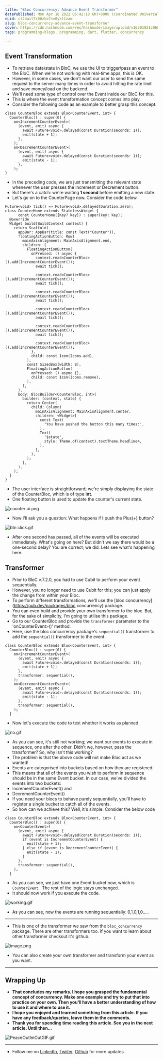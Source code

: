 ```yaml
---
title: "Bloc Concurrency: Advance Event Transformer"
datePublished: Mon Apr 18 2022 05:42:18 GMT+0000 (Coordinated Universal Time)
cuid: cl24ail7x00zbo7nv0ykt1zam
slug: bloc-concurrency-advance-event-transformer
cover: https://cdn.hashnode.com/res/hashnode/image/upload/v1650192130684/2Z5gWh7rS.png
tags: programming-blogs, programming, dart, flutter, concurrency

---
```


## Event Transformation
- To retrieve data/state in BloC, we use the UI to trigger/pass an event to the BloC. When we're not working with real-time apps, this is OK.
- However, in some cases, we don't want our user to send the same request to the server many times in order to avoid hitting the rate limit and save money/load on the backend.
- We'll need some type of control over the Event inside our BloC for this.
- This is where the event transformation concept comes into play.
- Consider the following code as an example to better grasp this concept:
```
class CounterBloc extends Bloc<CounterEvent, int> {
  CounterBloc() : super(0) {
    on<IncrementCounterEvent>(
      (event, emit) async {
        await Future<void>.delayed(const Duration(seconds: 1));
        emit(state + 1);
      },
    );
    on<DecrementCounterEvent>(
      (event, emit) async {
        await Future<void>.delayed(const Duration(seconds: 1));
        emit(state - 1);
      },
    );
}
```
- In the preceding code, we are just transmitting the relevant state whenever the user presses the Increment or Decrement button.
- But there's a catch: we're waiting **1 second** before emitting a new state.
- Let's go on to the CounterPage now. Consider the code below.
```
Future<void> tick() => Future<void>.delayed(Duration.zero);
class CounterHome extends StatelessWidget {
      const CounterHome({Key? key}) : super(key: key);
  @override
  Widget build(BuildContext context) {
    return Scaffold(
      appBar: AppBar(title: const Text("Counter")),
      floatingActionButton: Row(
        mainAxisAlignment: MainAxisAlignment.end,
        children: [
          FloatingActionButton(
            onPressed: () async {
              context.read<CounterBloc>().add(IncrementCounterEvent());
              await tick();

              context.read<CounterBloc>().add(IncrementCounterEvent());
              await tick();

              context.read<CounterBloc>().add(IncrementCounterEvent());
              await tick();

              context.read<CounterBloc>().add(IncrementCounterEvent());
              await tick();

              context.read<CounterBloc>().add(IncrementCounterEvent());
              await tick();

              context.read<CounterBloc>().add(IncrementCounterEvent());
            },
            child: const Icon(Icons.add),
          ),
          const SizedBox(width: 8),
          FloatingActionButton(
            onPressed: () async {},
            child: const Icon(Icons.remove),
          ),
        ],
      ),
      body: BlocBuilder<CounterBloc, int>(
        builder: (context, state) {
          return Center(
            child: Column(
              mainAxisAlignment: MainAxisAlignment.center,
              children: <Widget>[
                const Text(
                  'You have pushed the button this many times:',
                ),
                Text(
                  '$state',
                  style: Theme.of(context).textTheme.headline4,
                ),
              ],
            ),
          );
        },
      ),
    );
  }
}
```
- The user interface is straightforward; we're simply displaying the state of the CounterBloc, which is of type **int**.
- One floating button is used to update the counter's current state.

![counter ui.png](https://cdn.hashnode.com/res/hashnode/image/upload/v1650180882143/pH9IXGmQJ.png)

- Now I'll ask you a question: What happens if I push the Plus(+) button?

![btn click.gif](https://cdn.hashnode.com/res/hashnode/image/upload/v1650181116016/VRQX9IfFq.gif)

- After one second has passed, all of the events will be executed immediately. What's going on here? But didn't we say there would be a one-second delay? You are correct; we did. Lets see what's happening here.

## Transformer
- Prior to BloC v.7.2.0, you had to use Cubit to perform your event sequentially.
- However, you no longer need to use Cubit for this; you can just apply the change from within your Bloc.
- To perform different transformations, we'll use the [bloc concurrency](https://pub.dev/packages/bloc concurrency) package.
- You can even build and provide your own transformer to the bloc. But, for the sake of simplicity, I'm going to utilise this package.
- Go to our CounterBloc and provide the `transformer` parameter to the 'onCounterEvent>()' method.
- Here, use the bloc concurrency package's `sequential()` transformer to add the `sequential()` transformer to the event.
```
class CounterBloc extends Bloc<CounterEvent, int> {
  CounterBloc() : super(0) {
    on<IncrementCounterEvent>(
      (event, emit) async {
        await Future<void>.delayed(const Duration(seconds: 1));
        emit(state + 1);
      },
      transformer: sequential(),
    );
    on<DecrementCounterEvent>(
      (event, emit) async {
        await Future<void>.delayed(const Duration(seconds: 1));
        emit(state - 1);
      },
      transformer: sequential(),
    );
  }
```
- Now let's execute the code to test whether it works as planned.

![no.gif](https://cdn.hashnode.com/res/hashnode/image/upload/v1650188965452/NHsrIchjS.gif)
- As you can see, it's still not working; we want our events to execute in sequence, one after the other. Didn't we, however, pass the transformer? So, why isn't this working?
- The problem is that the above code will not make Bloc act as we wanted!
- Events are categorised into buckets based on how they are registered.
- This means that all of the events you wish to perform in sequence should be in the same Event bucket. In our case, we've divided the events into two buckets:
 - IncrementCounterEvent() and
 - DecrementCounterEvent()
- If you need your blocs to behave purely sequentially, you'll have to register a single bucket to catch all of the events.
- So how can we achieve this? Well, it's simple. Consider the below code
```
class CounterBloc extends Bloc<CounterEvent, int> {
  CounterBloc() : super(0) {
    on<CounterEvent>(
      (event, emit) async {
        await Future<void>.delayed(const Duration(seconds: 1));
        if (event is IncrementCounterEvent) {
          emit(state + 1);
        } else if (event is DecrementCounterEvent) {
          emit(state - 1);
        }
      },
      transformer: sequential(),
    );
  }
```
- As you can see, we just have one Event bucket now, which is `CounterEvent`.  The rest of the logic stays unchanged.
- It should now work if you execute the code.

![working.gif](https://cdn.hashnode.com/res/hashnode/image/upload/v1650189792500/wXkTu8f0X.gif)
- As you can see, now the events are running sequentially: 0,1,0,1,0.....

-------
- This is one of the transformer we saw from the `bloc_concurrency` package. There are other transformers too. If you want to learn about other transformer checkout it's github.

![image.png](https://cdn.hashnode.com/res/hashnode/image/upload/v1650190006665/rbi4hrSeh.png)
- You can also create your own transformer and transform your event as you want.

-------
## Wrapping Up
- **That concludes my remarks. I hope you grasped the fundamental concept of concurrency. Make one example and try to put that into practice on your own. Then you'll have a better understanding of how to use it and where to use it.**
- **I hope you enjoyed and learned something from this article. If you have any feedback/queries, leave them in the comments.**
- **Thank you for spending time reading this article. See you in the next article. Until then...**

![PeaceOutImOutGIF.gif](https://cdn.hashnode.com/res/hashnode/image/upload/v1650190975920/y9LMlCh9Q.gif)

-------
- Follow me on [LinkedIn](https://www.linkedin.com/in/dhruv-nakum-4b1054176/), [Twiiter](https://twitter.com/dhruv_nakum), [Github](https://github.com/red-star25) for more updates